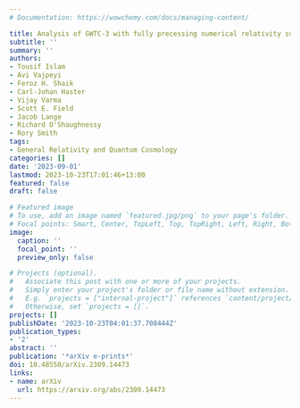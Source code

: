 ```yaml
---
# Documentation: https://wowchemy.com/docs/managing-content/

title: Analysis of GWTC-3 with fully precessing numerical relativity surrogate models
subtitle: ''
summary: ''
authors:
- Tousif Islam
- Avi Vajpeyi
- Feroz H. Shaik
- Carl-Johan Haster
- Vijay Varma
- Scott E. Field
- Jacob Lange
- Richard O'Shaughnessy
- Rory Smith
tags:
- General Relativity and Quantum Cosmology
categories: []
date: '2023-09-01'
lastmod: 2023-10-23T17:01:46+13:00
featured: false
draft: false

# Featured image
# To use, add an image named `featured.jpg/png` to your page's folder.
# Focal points: Smart, Center, TopLeft, Top, TopRight, Left, Right, BottomLeft, Bottom, BottomRight.
image:
  caption: ''
  focal_point: ''
  preview_only: false

# Projects (optional).
#   Associate this post with one or more of your projects.
#   Simply enter your project's folder or file name without extension.
#   E.g. `projects = ["internal-project"]` references `content/project/deep-learning/index.md`.
#   Otherwise, set `projects = []`.
projects: []
publishDate: '2023-10-23T04:01:37.708444Z'
publication_types:
- '2'
abstract: ''
publication: '*arXiv e-prints*'
doi: 10.48550/arXiv.2309.14473
links:
- name: arXiv
  url: https://arxiv.org/abs/2309.14473
---
```

